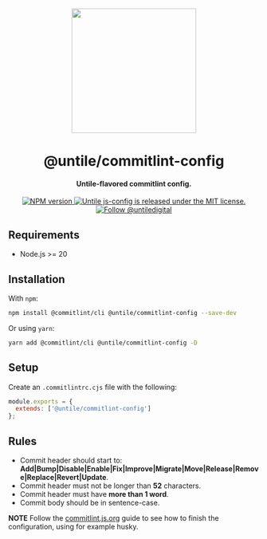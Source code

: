 <p align="center">
  <br><img width="250" src="https://untile.pt/logo.png" /><br>
</p>

<h1 align="center">
  @untile/commitlint-config
</h1>

<h4 align="center">
  Untile-flavored commitlint config.
</h4>

<p align="center">
  <a href="https://www.npmjs.com/package/@untile/commitlint-config">
    <img src="https://img.shields.io/npm/v/@untile/commitlint-config.svg?style=for-the-badge" alt="NPM version" />
  </a>
  <a href="https://github.com/untile/js-configs/blob/main/LICENSE">
    <img src="https://img.shields.io/badge/license-MIT-blue.svg?style=for-the-badge" alt="Untile js-config is released under the MIT license." />
  </a>
  <a href="https://twitter.com/intent/follow?screen_name=untiledigital">
    <img src="https://img.shields.io/twitter/follow/untiledigital.svg?label=Follow%20@untiledigital&style=for-the-badge" alt="Follow @untiledigital" />
  </a>
</p>

## Requirements

- Node.js >= 20

## Installation

With `npm`:

```sh
npm install @commitlint/cli @untile/commitlint-config --save-dev
```

Or using `yarn`:

```sh
yarn add @commitlint/cli @untile/commitlint-config -D
```

## Setup

Create an `.commitlintrc.cjs` file with the following:

```js
module.exports = {
  extends: ['@untile/commitlint-config']
};
```

## Rules

- Commit header should start to: **Add|Bump|Disable|Enable|Fix|Improve|Migrate|Move|Release|Remove|Replace|Revert|Update**.
- Commit header must not be longer than **52** characters.
- Commit header must have **more than 1 word**.
- Commit body should be in sentence-case.

**NOTE**
Follow the [commitlint.js.org](https://commitlint.js.org/#/guides-local-setup?id=install-husky)
guide to see how to finish the configuration, using for example husky.
